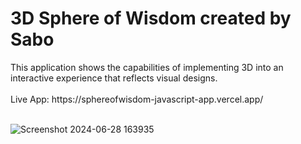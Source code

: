 <h1>3D Sphere of Wisdom created by Sabo</h1>
This application shows the capabilities of implementing 3D into an interactive experience that reflects visual designs.
<br>
<br>
Live App: https://sphereofwisdom-javascript-app.vercel.app/
<br>
<br>

![Screenshot 2024-06-28 163935](https://github.com/JDsabo/sphereofwisdom-javascript-app/assets/82731778/917fe77d-ea2b-48e0-872b-9a03bc69efc0)

